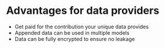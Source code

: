 # Advantages for data providers

* Get paid for the contribution your unique data provides
* Appended data can be used in multiple models 
* Data can be fully encrypted to ensure no leakage 

